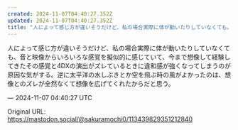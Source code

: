 ```yaml
---
created: 2024-11-07T04:40:27.352Z
updated: 2024-11-07T04:40:27.352Z
title: "人によって感じ方が違いそうだけど、私の場合実際に体が動いたりしていなくても、音と[...]"
---
```


<p>人によって感じ方が違いそうだけど、私の場合実際に体が動いたりしていなくても、音と映像からいろいろな感覚を擬似的に感じていて、今まで想像して経験してきたその感覚と4DXの演出がズレているときに違和感が強くなってしまうのが原因な気がする。逆に太平洋の水しぶきとか空を飛ぶ時の風がよかったのは、想像とのズレが全然なくて想像を広げてくれたからだと思う。</p>

&mdash; 2024-11-07 04:40:27 UTC

Original URL: https://mastodon.social/@sakuramochi0/113439829351212840
